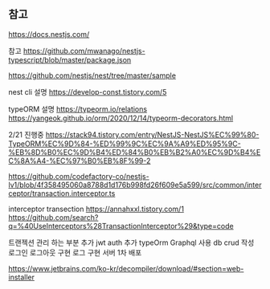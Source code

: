 ## 참고

https://docs.nestjs.com/

참고
https://github.com/mwanago/nestjs-typescript/blob/master/package.json

https://github.com/nestjs/nest/tree/master/sample

nest cli 설명
https://develop-const.tistory.com/5

typeORM 설명
https://typeorm.io/relations
https://yangeok.github.io/orm/2020/12/14/typeorm-decorators.html

2/21 진행중
https://stack94.tistory.com/entry/NestJS-NestJS%EC%99%80-TypeORM%EC%9D%84-%ED%99%9C%EC%9A%A9%ED%95%9C-%EB%8D%B0%EC%9D%B4%ED%84%B0%EB%B2%A0%EC%9D%B4%EC%8A%A4-%EC%97%B0%EB%8F%99-2

https://github.com/codefactory-co/nestjs-lv1/blob/4f358495060a8788d1d176b998fd26f609e5a599/src/common/interceptor/transaction.interceptor.ts

interceptor transection
https://annahxxl.tistory.com/1
https://github.com/search?q=%40UseInterceptors%28TransactionInterceptor%29&type=code



트랜젝션 관리 하는 부분 추가
jwt auth 추가
typeOrm Graphql 사용 db crud 작성
로그인 로그아웃 구현
로그 구현
서버 1차 배포


https://www.jetbrains.com/ko-kr/decompiler/download/#section=web-installer
